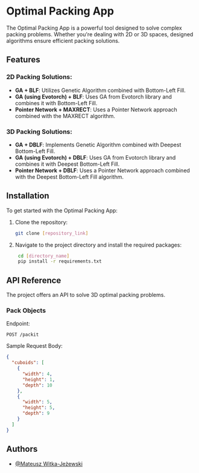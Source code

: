 # Optimal Packing App

The Optimal Packing App is a powerful tool designed to solve complex packing problems. Whether you're dealing with 2D or 3D spaces, designed algorithms ensure efficient packing solutions.

## Features

### 2D Packing Solutions:
- **GA + BLF**: Utilizes Genetic Algorithm combined with Bottom-Left Fill.
- **GA (using Evotorch) + BLF**: Uses GA from Evotorch library and combines it with Bottom-Left Fill.
- **Pointer Network + MAXRECT**: Uses a Pointer Network approach combined with the MAXRECT algorithm.

### 3D Packing Solutions:
- **GA + DBLF**: Implements Genetic Algorithm combined with Deepest Bottom-Left Fill.
- **GA (using Evotorch) + DBLF**: Uses GA from Evotorch library and combines it with Deepest Bottom-Left Fill.
- **Pointer Network + DBLF**: Uses a Pointer Network approach combined with the Deepest Bottom-Left Fill algorithm.

## Installation

To get started with the Optimal Packing App:

1. Clone the repository:
   ```bash
   git clone [repository_link]
    ```

2. Navigate to the project directory and install the required packages:
   ```bash
    cd [directory_name]
    pip install -r requirements.txt
    ```
## API Reference

The project offers an API to solve 3D optimal packing problems.

### Pack Objects
Endpoint:

```http
POST /packit
```
Sample Request Body:

```json
{
  "cuboids": [
    {
      "width": 4,
      "height": 1,
      "depth": 10
    },
    {
      "width": 5,
      "height": 5,
      "depth": 9
    }
  ]
}
```
## Authors
- [@Mateusz Witka-Jeżewski](https://www.github.com/mwitjez)